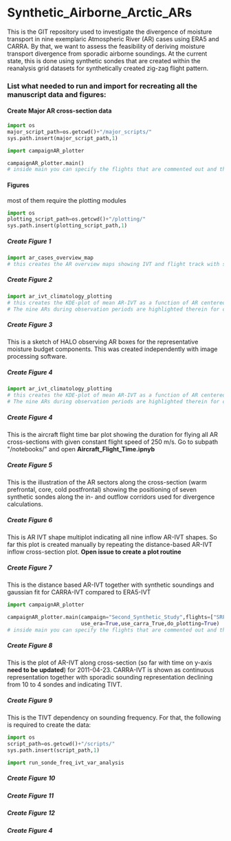 # Synthetic_Airborne_Arctic_ARs

This is the GIT repository used to investigate the divergence of moisture transport in nine exemplaric Atmospheric River (AR) cases using ERA5 and CARRA. By that, we want to assess the feasibility of deriving moisture transport divergence from sporadic airborne soundings. At the current state, this is done using synthetic sondes that are created within the reanalysis grid datasets for synthetically created zig-zag flight pattern.
 
### List what needed to run and import for recreating all the manuscript data and figures:
#### Create Major AR cross-section data
```python 
import os 
major_script_path=os.getcwd()+"/major_scripts/"
sys.path.insert(major_script_path,1)

import campaignAR_plotter

campaignAR_plotter.main()
# inside main you can specify the flights that are commented out and the subcampaign for variable campaign_name
```

#### Figures
most of them require the plotting modules
```python 
import os 
plotting_script_path=os.getcwd()+"/plotting/"
sys.path.insert(plotting_script_path,1)
```

##### Create Figure 1
```python 
import ar_cases_overview_map
# this creates the AR overview maps showing IVT and flight track with sea-ice edge and isobars for all nine AR events
```
##### Create Figure 2
```python 
import ar_ivt_climatology_plotting
# this creates the KDE-plot of mean AR-IVT as a function of AR centered latitude (long-time series 1979-2020).
# The nine ARs during observation periods are highlighted therein for climalogical framing.
```
##### Create Figure 3
This is a sketch of HALO observing AR boxes for the representative moisture budget components. This was created independently with image processing software.
##### Create Figure 4

```python 
import ar_ivt_climatology_plotting
# this creates the KDE-plot of mean AR-IVT as a function of AR centered latitude (long-time series 1979-2020).
# The nine ARs during observation periods are highlighted therein for climalogical framing.
```

##### Create Figure 4
This is the aircraft flight time bar plot showing the duration for flying all AR cross-sections with given constant flight speed of 250 m/s.
Go to subpath "/notebooks/"
and open **Aircraft_Flight_Time.ipnyb**
##### Create Figure 5
This is the illustration of the AR sectors along the cross-section (warm prefrontal, core, cold postfrontal)
showing the positioning of seven synthetic sondes along the in- and outflow corridors used for divergence calculations.  
##### Create Figure 6
This is AR IVT shape multiplot indicating all nine inflow AR-IVT shapes. 
So far this plot is created manually by repeating the distance-based AR-IVT inflow cross-section plot. **Open issue to create a plot routine**
##### Create Figure 7
This is the distance based AR-IVT together with synthetic soundings and gaussian fit for CARRA-IVT compared to ERA5-IVT 
```python 
import campaignAR_plotter

campaignAR_plotter.main(campaign="Second_Synthetic_Study",flights=["SRF02"],calc_hmp=True,
                        use_era=True,use_carra_True,do_plotting=True)
# inside main you can specify the flights that are commented out and the subcampaign for variable campaign_name
```
##### Create Figure 8
This is the plot of AR-IVT along cross-section (so far with time on y-axis **need to be updated**) for 2011-04-23.
CARRA-IVT is shown as continuous representation together with sporadic sounding representation declining from 10 to 4 sondes and indicating TIVT.

##### Create Figure 9
This is the TIVT dependency on sounding frequency. For that, the following is required to create the data:
```python 
import os 
script_path=os.getcwd()+"/scripts/"
sys.path.insert(script_path,1)

import run_sonde_freq_ivt_var_analysis

```

##### Create Figure 10

##### Create Figure 11

##### Create Figure 12

##### Create Figure 4


